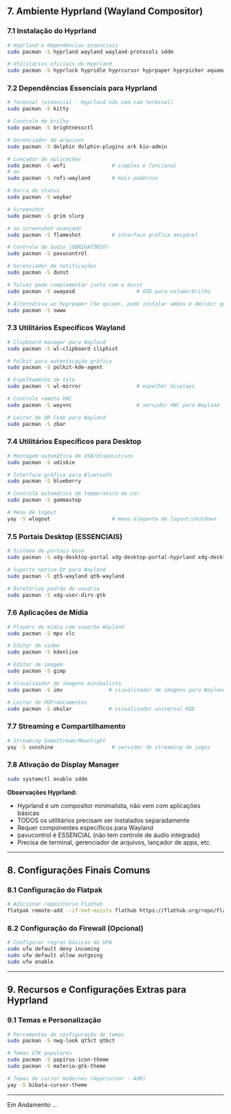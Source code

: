 ## 7. Ambiente Hyprland (Wayland Compositor)

### 7.1 Instalação do Hyprland
```bash
# Hyprland e dependências essenciais
sudo pacman -S hyprland wayland wayland-protocols sddm

# Utilitários oficiais do Hyprland
sudo pacman -S hyprlock hypridle hyprcursor hyprpaper hyprpicker aquamarine hyprwayland-scanner hyprutils hyprgraphics 
```

### 7.2 Dependências Essenciais para Hyprland
```bash
# Terminal (essencial - Hyprland não vem com terminal)
sudo pacman -S kitty

# Controle de brilho
sudo pacman -S brightnessctl

# Gerenciador de arquivos
sudo pacman -S dolphin dolphin-plugins ark kio-admin

# Lançador de aplicações
sudo pacman -S wofi               # simples e funcional
# ou
sudo pacman -S rofi-wayland       # mais poderoso

# Barra de status
sudo pacman -S waybar

# Screenshot
sudo pacman -S grim slurp

# ou screenshot avançado
sudo pacman -S flameshot          # interface gráfica amigável

# Controle de áudio (OBRIGATÓRIO)
sudo pacman -S pavucontrol

# Gerenciador de notificações
sudo pacman -S dunst

# Talvez pode complementar junto com o dunst
sudo pacman -S swayosd                    # OSD para volume/brilho

# Alternativa ao hyprpaper (Se quiser, pode instalar ambos e decidir qual usar)
sudo pacman -S swww
```

### 7.3 Utilitários Específicos Wayland
```bash
# Clipboard manager para Wayland
sudo pacman -S wl-clipboard cliphist

# Polkit para autenticação gráfica
sudo pacman -S polkit-kde-agent

# Espelhamento de tela
sudo pacman -S wl-mirror                  # espelhar displays

# Controle remoto VNC
sudo pacman -S wayvnc                     # servidor VNC para Wayland

# Leitor de QR Code para Wayland
sudo pacman -S zbar
```

### 7.4 Utilitários Específicos para Desktop
```bash
# Montagem automática de USB/dispositivos
sudo pacman -S udiskie

# Interface gráfica para Bluetooth
sudo pacman -S blueberry

# Controle automático de temperatura de cor
sudo pacman -S gammastep

# Menu de logout
yay -S wlogout                    # menu elegante de logout/shutdown
```

### 7.5 Portais Desktop (ESSENCIAIS)
```bash
# Sistema de portais base
sudo pacman -S xdg-desktop-portal xdg-desktop-portal-hyprland xdg-desktop-portal-gtk

# Suporte nativo Qt para Wayland
sudo pacman -S qt5-wayland qt6-wayland

# Diretórios padrão do usuário
sudo pacman -S xdg-user-dirs-gtk
```

### 7.6 Aplicações de Mídia
```bash
# Players de mídia com suporte Wayland
sudo pacman -S mpv vlc

# Editor de vídeo
sudo pacman -S kdenlive

# Editor de imagem
sudo pacman -S gimp

# Visualizador de imagens minimalista
sudo pacman -S imv               # visualizador de imagens para Wayland

# Leitor de PDF/documentos
sudo pacman -S okular            # visualizador universal KDE
```

### 7.7 Streaming e Compartilhamento
```bash
# Streaming GameStream/Moonlight
yay -S sunshine                   # servidor de streaming de jogos
```

### 7.8 Ativação do Display Manager
```bash
sudo systemctl enable sddm
```

**Observações Hyprland:**
- Hyprland é um compositor minimalista, não vem com aplicações básicas
- TODOS os utilitários precisam ser instalados separadamente
- Requer componentes específicos para Wayland
- pavucontrol é ESSENCIAL (não tem controle de áudio integrado)
- Precisa de terminal, gerenciador de arquivos, lançador de apps, etc.

---

## 8. Configurações Finais Comuns

### 8.1 Configuração do Flatpak
```bash
# Adicionar repositório Flathub
flatpak remote-add --if-not-exists flathub https://flathub.org/repo/flathub.flatpakrepo
```

### 8.2 Configuração do Firewall (Opcional)
```bash
# Configurar regras básicas do UFW
sudo ufw default deny incoming
sudo ufw default allow outgoing
sudo ufw enable
```

---

## 9. Recursos e Configurações Extras para Hyprland

### 9.1 Temas e Personalização
```bash
# Ferramentas de configuração de temas
sudo pacman -S nwg-look qt5ct qt6ct

# Temas GTK populares
sudo pacman -S papirus-icon-theme
sudo pacman -S materia-gtk-theme

# Temas de cursor modernos (Hyprcursor - AUR)
yay -S bibata-cursor-theme
```

---

Em Andamento ...
